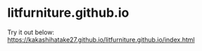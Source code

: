 # litfurniture.github.io
Try it out below:
https://kakashihatake27.github.io/litfurniture.github.io/index.html
